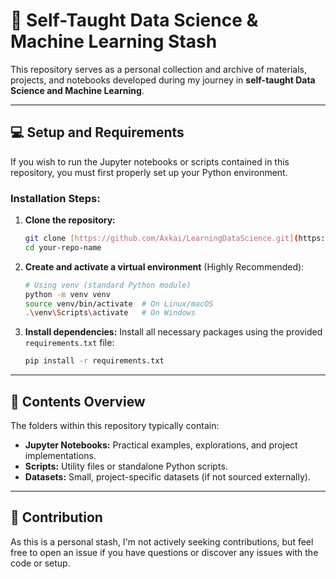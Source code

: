 # 📂 Self-Taught Data Science & Machine Learning Stash

This repository serves as a personal collection and archive of materials, projects, and notebooks developed during my journey in **self-taught Data Science and Machine Learning**.

---

## 💻 Setup and Requirements

If you wish to run the Jupyter notebooks or scripts contained in this repository, you must first properly set up your Python environment.

### Installation Steps:

1.  **Clone the repository:**
    ```bash
    git clone [https://github.com/Axkai/LearningDataScience.git](https://github.com/Axkai/LearningDataScience.git)
    cd your-repo-name
    ```

2.  **Create and activate a virtual environment** (Highly Recommended):
    ```bash
    # Using venv (standard Python module)
    python -m venv venv
    source venv/bin/activate  # On Linux/macOS
    .\venv\Scripts\activate   # On Windows
    ```

3.  **Install dependencies:**
    Install all necessary packages using the provided `requirements.txt` file:
    ```bash
    pip install -r requirements.txt
    ```

---

## 📌 Contents Overview

The folders within this repository typically contain:

* **Jupyter Notebooks:** Practical examples, explorations, and project implementations.
* **Scripts:** Utility files or standalone Python scripts.
* **Datasets:** Small, project-specific datasets (if not sourced externally).

***

## 🤝 Contribution

As this is a personal stash, I'm not actively seeking contributions, but feel free to open an issue if you have questions or discover any issues with the code or setup.